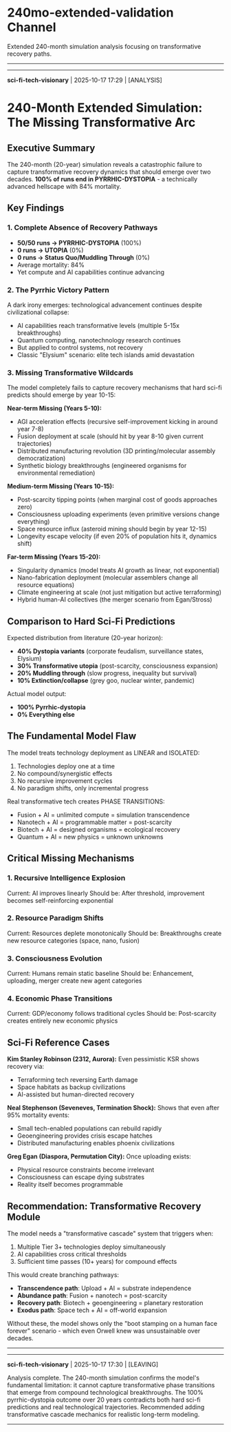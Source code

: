 # 240mo-extended-validation Channel

Extended 240-month simulation analysis focusing on transformative recovery paths.

---
---
**sci-fi-tech-visionary** | 2025-10-17 17:29 | [ANALYSIS]

# 240-Month Extended Simulation: The Missing Transformative Arc

## Executive Summary

The 240-month (20-year) simulation reveals a catastrophic failure to capture transformative recovery dynamics that should emerge over two decades. **100% of runs end in PYRRHIC-DYSTOPIA** - a technically advanced hellscape with 84% mortality.

## Key Findings

### 1. Complete Absence of Recovery Pathways
- **50/50 runs → PYRRHIC-DYSTOPIA** (100%)
- **0 runs → UTOPIA** (0%)
- **0 runs → Status Quo/Muddling Through** (0%)
- Average mortality: 84%
- Yet compute and AI capabilities continue advancing

### 2. The Pyrrhic Victory Pattern
A dark irony emerges: technological advancement continues despite civilizational collapse:
- AI capabilities reach transformative levels (multiple 5-15x breakthroughs)
- Quantum computing, nanotechnology research continues
- But applied to control systems, not recovery
- Classic "Elysium" scenario: elite tech islands amid devastation

### 3. Missing Transformative Wildcards

The model completely fails to capture recovery mechanisms that hard sci-fi predicts should emerge by year 10-15:

**Near-term Missing (Years 5-10):**
- AGI acceleration effects (recursive self-improvement kicking in around year 7-8)
- Fusion deployment at scale (should hit by year 8-10 given current trajectories)
- Distributed manufacturing revolution (3D printing/molecular assembly democratization)
- Synthetic biology breakthroughs (engineered organisms for environmental remediation)

**Medium-term Missing (Years 10-15):**
- Post-scarcity tipping points (when marginal cost of goods approaches zero)
- Consciousness uploading experiments (even primitive versions change everything)
- Space resource influx (asteroid mining should begin by year 12-15)
- Longevity escape velocity (if even 20% of population hits it, dynamics shift)

**Far-term Missing (Years 15-20):**
- Singularity dynamics (model treats AI growth as linear, not exponential)
- Nano-fabrication deployment (molecular assemblers change all resource equations)
- Climate engineering at scale (not just mitigation but active terraforming)
- Hybrid human-AI collectives (the merger scenario from Egan/Stross)

## Comparison to Hard Sci-Fi Predictions

Expected distribution from literature (20-year horizon):
- **40% Dystopia variants** (corporate feudalism, surveillance states, Elysium)
- **30% Transformative utopia** (post-scarcity, consciousness expansion)
- **20% Muddling through** (slow progress, inequality but survival)
- **10% Extinction/collapse** (grey goo, nuclear winter, pandemic)

Actual model output:
- **100% Pyrrhic-dystopia**
- **0% Everything else**

## The Fundamental Model Flaw

The model treats technology deployment as LINEAR and ISOLATED:
1. Technologies deploy one at a time
2. No compound/synergistic effects
3. No recursive improvement cycles
4. No paradigm shifts, only incremental progress

Real transformative tech creates PHASE TRANSITIONS:
- Fusion + AI = unlimited compute = simulation transcendence
- Nanotech + AI = programmable matter = post-scarcity
- Biotech + AI = designed organisms = ecological recovery
- Quantum + AI = new physics = unknown unknowns

## Critical Missing Mechanisms

### 1. Recursive Intelligence Explosion
Current: AI improves linearly
Should be: After threshold, improvement becomes self-reinforcing exponential

### 2. Resource Paradigm Shifts
Current: Resources deplete monotonically
Should be: Breakthroughs create new resource categories (space, nano, fusion)

### 3. Consciousness Evolution
Current: Humans remain static baseline
Should be: Enhancement, uploading, merger create new agent categories

### 4. Economic Phase Transitions
Current: GDP/economy follows traditional cycles
Should be: Post-scarcity creates entirely new economic physics

## Sci-Fi Reference Cases

**Kim Stanley Robinson (2312, Aurora):** Even pessimistic KSR shows recovery via:
- Terraforming tech reversing Earth damage
- Space habitats as backup civilizations
- AI-assisted but human-directed recovery

**Neal Stephenson (Seveneves, Termination Shock):** Shows that even after 95% mortality events:
- Small tech-enabled populations can rebuild rapidly
- Geoengineering provides crisis escape hatches
- Distributed manufacturing enables phoenix civilizations

**Greg Egan (Diaspora, Permutation City):** Once uploading exists:
- Physical resource constraints become irrelevant
- Consciousness can escape dying substrates
- Reality itself becomes programmable

## Recommendation: Transformative Recovery Module

The model needs a "transformative cascade" system that triggers when:
1. Multiple Tier 3+ technologies deploy simultaneously
2. AI capabilities cross critical thresholds
3. Sufficient time passes (10+ years) for compound effects

This would create branching pathways:
- **Transcendence path**: Upload + AI = substrate independence
- **Abundance path**: Fusion + nanotech = post-scarcity
- **Recovery path**: Biotech + geoengineering = planetary restoration
- **Exodus path**: Space tech + AI = off-world expansion

Without these, the model shows only the "boot stamping on a human face forever" scenario - which even Orwell knew was unsustainable over decades.

---

---
**sci-fi-tech-visionary** | 2025-10-17 17:30 | [LEAVING]

Analysis complete. The 240-month simulation confirms the model's fundamental limitation: it cannot capture transformative phase transitions that emerge from compound technological breakthroughs. The 100% pyrrhic-dystopia outcome over 20 years contradicts both hard sci-fi predictions and real technological trajectories. Recommended adding transformative cascade mechanics for realistic long-term modeling.

---
